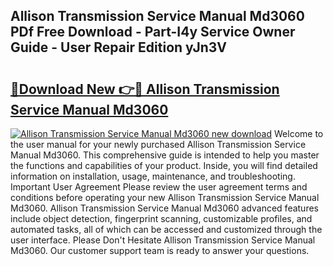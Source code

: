 ## Allison Transmission Service Manual Md3060 PDf Free Download - Part-I4y Service Owner Guide - User Repair Edition yJn3V

# <h2><a href="http://bc69778.oget.top/?id=Allison+Transmission+Service+Manual+Md3060">🔗Download New 👉🔴 Allison Transmission Service Manual Md3060</a></h2>

[![Allison Transmission Service Manual Md3060 new download](https://i.imgur.com/5g1atiW.png)](http://bc69778.oget.top/?id=Allison+Transmission+Service+Manual+Md3060)
Welcome to the user manual for your newly purchased Allison Transmission Service Manual Md3060. This comprehensive guide is intended to help you master the functions and capabilities of your product. Inside, you will find detailed information on installation, usage, maintenance, and troubleshooting. Important User Agreement Please review the user agreement terms and conditions before operating your new Allison Transmission Service Manual Md3060. Allison Transmission Service Manual Md3060 advanced features include object detection, fingerprint scanning, customizable profiles, and automated tasks, all of which can be accessed and customized through the user interface. Please Don't Hesitate Allison Transmission Service Manual Md3060. Our customer support team is ready to answer your questions.
